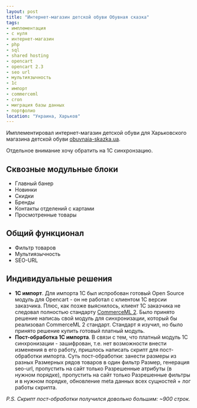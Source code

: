 ```yaml
---
layout: post
title: "Интернет-магазин детской обуви Обувная сказка"
tags:
- имплементация
- с нуля
- интернет-магазин
- php
- sql
- shared hosting
- opencart
- opencart 2.3
- seo url
- мультиязычность
- 1с
- импорт
- commerceml
- cron
- миграция базы данных
- портфолио
location: "Украина, Харьков"
---
```


Имплементировал интернет-магазин детской обуви для Харьковского магазина детской обуви <a href="https://obuvnaia-skazka.ua" target="_blank">obuvnaia-skazka.ua</a>.

Отдельное внимание хочу обратить на 1С синхронзацию.

## Сквозные модульные блоки

* Главный банер
* Новинки
* Скидки
* Бренды
* Контакты отделений с картами
* Просмотренные товары

## Общий функционал

* Фильтр товаров
* Мультиязычность
* SEO-URL

## Индивидуальные решения

* **1С импорт**. Для импорта 1С был испробован готовый Open Source модуль для Opencart - он не работал с клиентом 1С версии заказчика. Плюс, как позже выяснилось, клиент 1С заказчика не следовал полностью стандарту <a href="https://v8.1c.ru/tekhnologii/obmen-dannymi-i-integratsiya/standarty-i-formaty/standarty-commerceml/commerceml-2/" target="_blank">CommerceML 2</a>. Было принято решение написаь свой модуль для синхронизации, который бы реализовал CommerceML 2 стандарт. Стандарт я изучил, но было принято решение купить готовый платный модуль.
* **Пост-обработка 1С импорта**. В связи с тем, что платный модуль 1С синхронизации - зашифрован, т.е. нет возможности внести изменения в его работу, пришлось написать скрипт для пост-обработки импорта. Суть пост-обработки: занести размеры из разных Размерных рядов товаров в один фильтр Размер, генерация seo-url, пропустить на сайт только Разрешенные атрибуты (в нужном порядке), пропустить на сайт только Разрешенные фильтры и в нужном порядке, обновление meta данных всех сущностей + лог работы скрипта.

*P.S. Скрипт пост-обработки получился довольно большим: ~900 строк.*